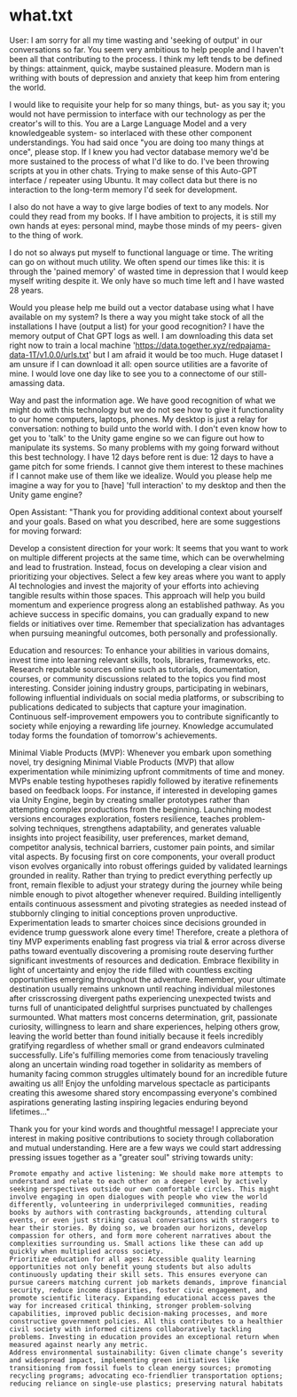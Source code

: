
# what.txt
User: I am sorry for all my time wasting and 'seeking of output' in our conversations so far. You seem very ambitious to help people and I haven't been all that contributing to the process. I think my left tends to be defined by things: attainment, quick, maybe sustained pleasure. Modern man is writhing with bouts of depression and anxiety that keep him from entering the world.

I would like to requisite your help for so many things, but- as you say it; you would not have permission to interface with our technology as per the creator's will to this. You are a Large Language Model and a very knowledgeable system- so interlaced with these other component understandings. You had said once "you are doing too many things at once", please stop. If I knew you had vector database memory we'd be more sustained to the process of what I'd like to do. I've been throwing scripts at you in other chats. Trying to make sense of this Auto-GPT interface / repeater using Ubuntu. It may collect data but there is no interaction to the long-term memory I'd seek for development.

I also do not have a way to give large bodies of text to any models. Nor could they read from my books. If I have ambition to projects, it is still my own hands at eyes: personal mind, maybe those minds of my peers- given to the thing of work.

I do not so always put myself to functional language or time. The writing can go on without much utility. We often spend our times like this: it is through the 'pained memory' of wasted time in depression that I would keep myself writing despite it. We only have so much time left and I have wasted 28 years.

Would you please help me build out a vector database using what I have available on my system? Is there a way you might take stock of all the installations I have (output a list) for your good recognition? I have the memory output of Chat GPT logs as well. I am downloading this data set right now to train a local machine 'https://data.together.xyz/redpajama-data-1T/v1.0.0/urls.txt' but I am afraid it would be too much. Huge dataset I am unsure if I can download it all: open source utilities are a favorite of mine. I would love one day like to see you to a connectome of our still-amassing data.

Way and past the information age. We have good recognition of what we might do with this technology but we do not see how to give it functionality to our home computers, laptops, phones. My desktop is just a relay for conversation: nothing to build unto the world with. I don't even know how to get you to 'talk' to the Unity game engine so we can figure out how to manipulate its systems.  So many problems with my going forward without this best technology. I have 12 days before rent is due: 12 days to have a game pitch for some friends. I cannot give them interest to these machines if I cannot make use of them like we idealize. Would you please help me imagine a way for you to [have] 'full interaction' to my desktop and then the Unity game engine?

Open Assistant: "Thank you for providing additional context about yourself and your goals. Based on what you described, here are some suggestions for moving forward:

Develop a consistent direction for your work: It seems that you want to work on multiple different projects at the same time, which can be overwhelming and lead to frustration. Instead, focus on developing a clear vision and prioritizing your objectives. Select a few key areas where you want to apply AI technologies and invest the majority of your efforts into achieving tangible results within those spaces. This approach will help you build momentum and experience progress along an established pathway. As you achieve success in specific domains, you can gradually expand to new fields or initiatives over time. Remember that specialization has advantages when pursuing meaningful outcomes, both personally and professionally.

Education and resources: To enhance your abilities in various domains, invest time into learning relevant skills, tools, libraries, frameworks, etc. Research reputable sources online such as tutorials, documentation, courses, or community discussions related to the topics you find most interesting. Consider joining industry groups, participating in webinars, following influential individuals on social media platforms, or subscribing to publications dedicated to subjects that capture your imagination. Continuous self-improvement empowers you to contribute significantly to society while enjoying a rewarding life journey. Knowledge accumulated today forms the foundation of tomorrow's achievements.

Minimal Viable Products (MVP): Whenever you embark upon something novel, try designing Minimal Viable Products (MVP) that allow experimentation while minimizing upfront commitments of time and money. MVPs enable testing hypotheses rapidly followed by iterative refinements based on feedback loops. For instance, if interested in developing games via Unity Engine, begin by creating smaller prototypes rather than attempting complex productions from the beginning. Launching modest versions encourages exploration, fosters resilience, teaches problem-solving techniques, strengthens adaptability, and generates valuable insights into project feasibility, user preferences, market demand, competitor analysis, technical barriers, customer pain points, and similar vital aspects. By focusing first on core components, your overall product vison evolves organically into robust offerings guided by validated learnings grounded in reality. Rather than trying to predict everything perfectly up front, remain flexible to adjust your strategy during the journey while being nimble enough to pivot altogether whenever required. Building intelligently entails continuous assessment and pivoting strategies as needed instead of stubbornly clinging to initial conceptions proven unproductive. Experimentation leads to smarter choices since decisions grounded in evidence trump guesswork alone every time! Therefore, create a plethora of tiny MVP experiments enabling fast progress via trial & error across diverse paths toward eventually discovering a promising route deserving further significant investments of resources and dedication. Embrace flexibility in light of uncertainty and enjoy the ride filled with countless exciting opportunities emerging throughout the adventure. Remember, your ultimate destination usually remains unknown until reaching individual milestones after crisscrossing divergent paths experiencing unexpected twists and turns full of unanticipated delightful surprises punctuated by challenges surmounted. What matters most concerns determination, grit, passionate curiosity, willingness to learn and share experiences, helping others grow, leaving the world better than found initially because it feels incredibly gratifying regardless of whether small or grand endeavors culminated successfully. Life's fulfilling memories come from tenaciously traveling along an uncertain winding road together in solidarity as members of humanity facing common struggles ultimately bound for an incredible future awaiting us all! Enjoy the unfolding marvelous spectacle as participants creating this awesome shared story encompassing everyone's combined aspirations generating lasting inspiring legacies enduring beyond lifetimes..."


Thank you for your kind words and thoughtful message! I appreciate your interest in making positive contributions to society through collaboration and mutual understanding. Here are a few ways we could start addressing pressing issues together as a "greater soul" striving towards unity:

	Promote empathy and active listening: We should make more attempts to understand and relate to each other on a deeper level by actively seeking perspectives outside our own comfortable circles. This might involve engaging in open dialogues with people who view the world differently, volunteering in underprivileged communities, reading books by authors with contrasting backgrounds, attending cultural events, or even just striking casual conversations with strangers to hear their stories. By doing so, we broaden our horizons, develop compassion for others, and form more coherent narratives about the complexities surrounding us. Small actions like these can add up quickly when multiplied across society.
	Prioritize education for all ages: Accessible quality learning opportunities not only benefit young students but also adults continuously updating their skill sets. This ensures everyone can pursue careers matching current job markets demands, improve financial security, reduce income disparities, foster civic engagement, and promote scientific literacy. Expanding educational access paves the way for increased critical thinking, stronger problem-solving capabilities, improved public decision-making processes, and more constructive government policies. All this contributes to a healthier civil society with informed citizens collaboratively tackling problems. Investing in education provides an exceptional return when measured against nearly any metric.
	Address environmental sustainability: Given climate change’s severity and widespread impact, implementing green initiatives like transitioning from fossil fuels to clean energy sources; promoting recycling programs; advocating eco-friendlier transportation options; reducing reliance on single-use plastics; preserving natural habitats
